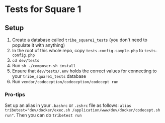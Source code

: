 # Tests for Square 1

## Setup

1. Create a database called `tribe_square1_tests` (you don't need to populate it with anything)
1. In the root of this whole repo, copy `tests-config-sample.php` to `tests-config.php`
1. `cd dev/tests`
1. Run `sh ./composer.sh install`
1. Ensure that `dev/tests/.env` holds the correct values for connecting to your `tribe_square1_tests` database
1. Run `vendor/codeception/codeception/codecept run`

### Pro-tips

Set up an alias in your `.bashrc` or `.zshrc` file as follows: `alias tribetest="dev/docker/exec.sh /application/www/dev/docker/codecept.sh run"`. Then you can do `tribetest run`
